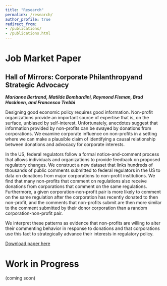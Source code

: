```yaml
---
title: "Research"
permalink: /research/
author_profile: true
redirect_from:
- /publications/
- /publications.html
---
```


# Job Market Paper
## Hall of Mirrors: Corporate Philanthropyand Strategic Advocacy
___Marianne Bertrand, Matilde Bombardini, Raymond Fisman, Brad Hackinen, and Francesco Trebbi___

Designing good economic policy requires good information. Non-profit organizations provide an important source of expertise that is, on the surface, unbiased by self-interest. Unfortunately, anecdotes suggest that information provided by non-profits can be swayed by donations from corporations. We examine corporate influence on non-profits in a setting where we can make a plausible claim of identifying a causal relationship between donations and advocacy for corporate interests.

In the US, federal regulators follow a formal notice-and-comment process that allows individuals and organizations to provide feedback on proposed regulatory changes. We construct a new dataset that links hundreds of thousands of public comments submitted to federal regulators in the US to data on donations from major corporations to non-profit institutions. We find that many non-profits that comment on regulations also receive donations from corporations that comment on the same regulations. Furthermore, a given corporation-non-profit pair is more likely to comment on the same regulation after the corporation has recently donated to then non-profit, and the comments that non-profits submit are then more similar to the comment submitted by their donor corporation than a random corporation-non-profit pair.

We interpret these patterns as evidence that non-profits are willing to alter their commenting behavior in response to donations and that corporations use this fact to strategically advance their interests in regulatory policy.

[Download paper here](http://academicpages.github.io/files/bradhackinen_JMP.pdf)


# Work in Progress
(coming soon)






<!--
{% if author.googlescholar %}
  You can also find my articles on <u><a href="{{author.googlescholar}}">my Google Scholar profile</a>.</u>
{% endif %}

{% include base_path %}

{% for post in site.research reversed %}
  {% include archive-single.html %}
{% endfor %} -->
